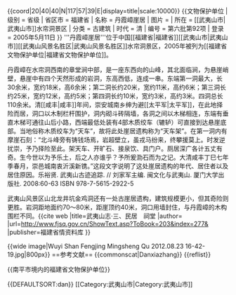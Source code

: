 {{coord|20|40|40|N|117|57|39|E|display=title|scale:10000}}
{{文物保护单位
| 级别 = 省级
| 省区市 = 福建省
| 名称 = 丹霞嶂崖居
| 图片 = 
| 所在 = [[武夷山市|武夷山市]]水帘洞景区
| 分类 = 古建筑
| 时代 = 清
| 编号 = 第六批第92项
| 登录 = 2005年5月11日
}}
'''丹霞嶂崖居'''位于中国[[福建省|福建省]][[武夷山市|武夷山市]][[武夷山风景名胜区|武夷山风景名胜区]]水帘洞景区，2005年被列为[[福建省文物保护单位|福建省文物保护单位]]。

丹霞嶂在水帘洞西南的章堂涧中部，是一座东西向的山峰，其北面临涧，为悬崖峭壁，悬崖中有四个天然形成的岩洞，东高西低，连成一串。东端第一洞最大，长30余米，宽约18米，高6余米；第二洞长约20米，宽约11米，高约6米；第三洞长约25米，宽约12米，高约5米；第四洞长约10米，宽约3米，高约3米。四洞总长110余米。清[[咸丰|咸丰]]年间，崇安城南乡绅为避[[太平军|太平军]]，在此地择险而居，洞口以木制栏杆围护，洞内砌斗砖隔墙，各洞之间以木梯相连，东端有垂直木梯可通往山后小路，西端最低处装有4部木质绞车（辘轳）可直接到达悬崖底部。当地俗称木质绞车为“天车”，故将此处崖居遗构称为“天车架”。在第一洞内有摩崖石刻：“北斗峰旁有铸钱场焉，岩超壁立，虽戎马纷来，终攀援莫上。时发逆扰崇，予乃择险至此。架天车、开旷石、接泉饮、具门户。厕居深广各计五丈有奇。生今世以为予乐土，后之人亦谁乎？予所爰泐石而为之记。大清咸丰丁巳七年季春月，崇邑城南衷沂溪新镌。”这段文字说明了这处崖居遗构的年代、居住者以及居住原因。<ref>乐裕贤. 武夷山古迹追踪. // 刘家军主编. 闽文化与武夷山. 厦门大学出版社. 2008:60-63 ISBN 978-7-5615-2922-5</ref>

武夷山风景区山北龙井坑金鸡洞还有一处古崖居遗构，建筑规模更小，但其奇险则更胜。岩洞距地面约70～80米，距崖顶约40米，洞口用墙封住，与丹霞嶂的木构围栏不同。<ref>{{cite web |title=武夷山志·三、民居　祠堂 |author= |url=http://www.fjsq.gov.cn/ShowText.asp?ToBook=203&index=277& |publisher=福建省情资料库 }}</ref>

{{wide image|Wuyi Shan Fengjing Mingsheng Qu 2012.08.23 16-42-19.jpg|800px}}
==参考文献==
{{commonscat|Danxiazhang}}
{{reflist}}

{{南平市境内的福建省文物保护单位}}

{{DEFAULTSORT:dan}}
[[Category:武夷山市|Category:武夷山市]]
